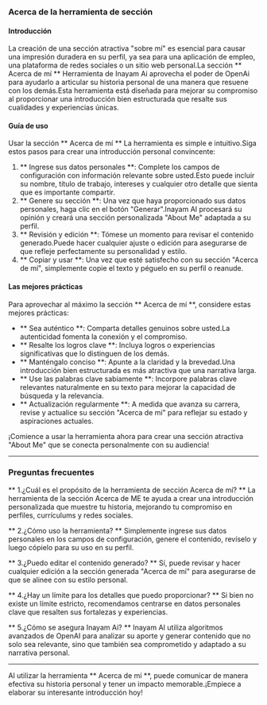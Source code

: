### Acerca de la herramienta de sección

#### Introducción
La creación de una sección atractiva "sobre mí" es esencial para causar una impresión duradera en su perfil, ya sea para una aplicación de empleo, una plataforma de redes sociales o un sitio web personal.La sección ** Acerca de mí ** Herramienta de Inayam Ai aprovecha el poder de OpenAi para ayudarlo a articular su historia personal de una manera que resuene con los demás.Esta herramienta está diseñada para mejorar su compromiso al proporcionar una introducción bien estructurada que resalte sus cualidades y experiencias únicas.

#### Guía de uso
Usar la sección ** Acerca de mí ** La herramienta es simple e intuitivo.Siga estos pasos para crear una introducción personal convincente:

1. ** Ingrese sus datos personales **: Complete los campos de configuración con información relevante sobre usted.Esto puede incluir su nombre, título de trabajo, intereses y cualquier otro detalle que sienta que es importante compartir.
2. ** Genere su sección **: Una vez que haya proporcionado sus datos personales, haga clic en el botón "Generar".Inayam AI procesará su opinión y creará una sección personalizada "About Me" adaptada a su perfil.
3. ** Revisión y edición **: Tómese un momento para revisar el contenido generado.Puede hacer cualquier ajuste o edición para asegurarse de que refleje perfectamente su personalidad y estilo.
4. ** Copiar y usar **: Una vez que esté satisfecho con su sección "Acerca de mí", simplemente copie el texto y péguelo en su perfil o reanude.

#### Las mejores prácticas
Para aprovechar al máximo la sección ** Acerca de mí **, considere estas mejores prácticas:

- ** Sea auténtico **: Comparta detalles genuinos sobre usted.La autenticidad fomenta la conexión y el compromiso.
- ** Resalte los logros clave **: Incluya logros o experiencias significativas que lo distinguen de los demás.
- ** Manténgalo conciso **: Apunte a la claridad y la brevedad.Una introducción bien estructurada es más atractiva que una narrativa larga.
- ** Use las palabras clave sabiamente **: Incorpore palabras clave relevantes naturalmente en su texto para mejorar la capacidad de búsqueda y la relevancia.
- ** Actualización regularmente **: A medida que avanza su carrera, revise y actualice su sección "Acerca de mí" para reflejar su estado y aspiraciones actuales.

¡Comience a usar la herramienta ahora para crear una sección atractiva "About Me" que se conecta personalmente con su audiencia!

---

### Preguntas frecuentes

** 1.¿Cuál es el propósito de la herramienta de sección Acerca de mí? **
La herramienta de la sección Acerca de ME te ayuda a crear una introducción personalizada que muestre tu historia, mejorando tu compromiso en perfiles, currículums y redes sociales.

** 2.¿Cómo uso la herramienta? **
Simplemente ingrese sus datos personales en los campos de configuración, genere el contenido, revíselo y luego cópielo para su uso en su perfil.

** 3.¿Puedo editar el contenido generado? **
Sí, puede revisar y hacer cualquier edición a la sección generada "Acerca de mí" para asegurarse de que se alinee con su estilo personal.

** 4.¿Hay un límite para los detalles que puedo proporcionar? **
Si bien no existe un límite estricto, recomendamos centrarse en datos personales clave que resalten sus fortalezas y experiencias.

** 5.¿Cómo se asegura Inayam Ai? **
Inayam AI utiliza algoritmos avanzados de OpenAI para analizar su aporte y generar contenido que no solo sea relevante, sino que también sea comprometido y adaptado a su narrativa personal.

---

Al utilizar la herramienta ** Acerca de mí **, puede comunicar de manera efectiva su historia personal y tener un impacto memorable.¡Empiece a elaborar su interesante introducción hoy!